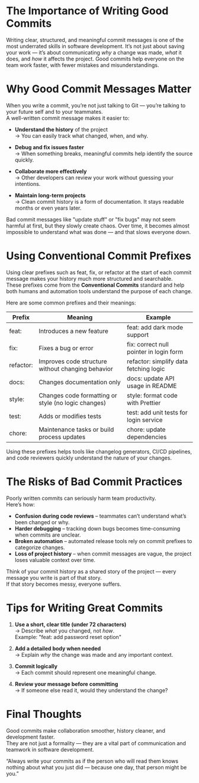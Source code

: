 # The Importance of Writing Good Commits

Writing clear, structured, and meaningful commit messages is one of the most underrated 
skills in software development. It’s not just about saving your work — it’s about 
communicating *why* a change was made, *what* it does, and *how* it affects the project. 
Good commits help everyone on the team work faster, with fewer mistakes and misunderstandings.


# Why Good Commit Messages Matter

When you write a commit, you’re not just talking to Git — you’re talking to your future 
self and to your teammates.  
A well-written commit message makes it easier to:

- **Understand the history** of the project  
  → You can easily track what changed, when, and why.  

- **Debug and fix issues faster**  
  → When something breaks, meaningful commits help identify the source quickly.  

- **Collaborate more effectively**  
  → Other developers can review your work without guessing your intentions.  

- **Maintain long-term projects**  
  → Clean commit history is a form of documentation. It stays readable months or even years later.

Bad commit messages like "update stuff" or "fix bugs" may not seem harmful at first, 
but they slowly create chaos. Over time, it becomes almost impossible to understand what 
was done — and that slows everyone down.


# Using Conventional Commit Prefixes

Using clear prefixes such as feat, fix, or refactor at the start of each 
commit message makes your history much more structured and searchable.  
These prefixes come from the **Conventional Commits** standard and help both 
humans and automation tools understand the purpose of each change.

Here are some common prefixes and their meanings:

| Prefix | Meaning | Example |
|--------|----------|----------|
| feat: | Introduces a new feature | feat: add dark mode support |
| fix: | Fixes a bug or error | fix: correct null pointer in login form |
| refactor: | Improves code structure without changing behavior | refactor: simplify data fetching logic |
| docs: | Changes documentation only | docs: update API usage in README |
| style: | Changes code formatting or style (no logic changes) | style: format code with Prettier |
| test: | Adds or modifies tests | test: add unit tests for login service |
| chore: | Maintenance tasks or build process updates | chore: update dependencies |

Using these prefixes helps tools like changelog generators, CI/CD pipelines, 
and code reviewers quickly understand the nature of your changes.


# The Risks of Bad Commit Practices

Poorly written commits can seriously harm team productivity.  
Here’s how:

- **Confusion during code reviews** – teammates can’t understand what’s been changed or why.  
- **Harder debugging** – tracking down bugs becomes time-consuming when commits are unclear.  
- **Broken automation** – automated release tools rely on commit prefixes to categorize changes.  
- **Loss of project history** – when commit messages are vague, the project loses
                                valuable context over time.

Think of your commit history as a shared story of the project — every message you write is part of that story.  
If that story becomes messy, everyone suffers.


# Tips for Writing Great Commits

1. **Use a short, clear title (under 72 characters)**  
   → Describe *what* you changed, not *how*.  
   Example: "feat: add password reset option"

2. **Add a detailed body when needed**  
   → Explain *why* the change was made and any important context.

3. **Commit logically**  
   → Each commit should represent one meaningful change.

4. **Review your message before committing**  
   → If someone else read it, would they understand the change?


# Final Thoughts

Good commits make collaboration smoother, history cleaner, and development faster.  
They are not just a formality — they are a vital part of communication and teamwork in software development.

 “Always write your commits as if the person who will read them knows nothing about what you just did — because one day, that person might be you.”
